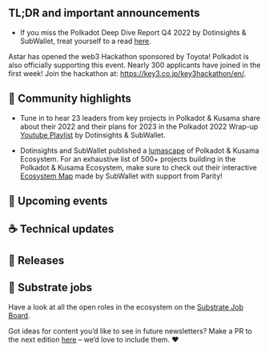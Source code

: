 ## TL;DR and important announcements

* If you miss the Polkadot Deep Dive Report Q4 2022 by Dotinsights & SubWallet, treat yourself to a read [here](https://dotinsights.subwallet.app/polkadot-report-q4-2022-en/).

Astar has opened the web3 Hackathon sponsored by Toyota! Polkadot is also officially supporting this event. Nearly 300 applicants have joined in the first week! Join the hackathon at: https://key3.co.jp/key3hackathon/en/.

## 🔦 Community highlights

* Tune in to hear 23 leaders from key projects in Polkadot & Kusama share about their 2022 and their plans for 2023 in the Polkadot 2022 Wrap-up [Youtube Playlist](https://bit.ly/dotinsights_polkadotwrapup2022) by Dotinsights & SubWallet.

* Dotinsights and SubWallet published a [lumascape](https://twitter.com/dotinsights_xyz/status/1620752291124088832) of Polkadot & Kusama Ecosystem. For an exhaustive list of 500+ projects building in the Polkadot & Kusama Ecosystem, make sure to check out their interactive [Ecosystem Map](dotinsights.subwallet.app/projects/) made by SubWallet with support from Parity!
 
## 📆 Upcoming events
 
## ☕️ Technical updates

## 👀 Releases

## 📰 Substrate jobs

Have a look at all the open roles in the ecosystem on the [Substrate Job Board](https://careers.substrate.io/jobs).

Got ideas for content you’d like to see in future newsletters? Make a PR to the next edition [here](https://github.com/substrate-developer-hub/newsletter/pulls) – we’d love to include them. ❤️

